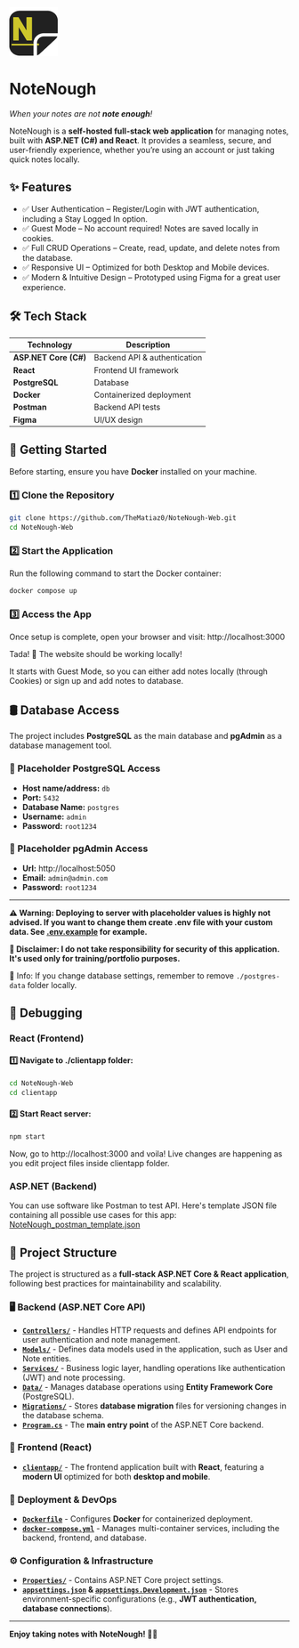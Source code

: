 ![NoteNough logo](clientapp/public/favicon.png)
# NoteNough
*When your notes are not **note enough**!*

NoteNough is a **self-hosted full-stack web application** for managing notes, built with **ASP.NET (C#) and React**. It provides a seamless, secure, and user-friendly experience, whether you’re using an account or just taking quick notes locally.

## ✨ Features
- ✅ User Authentication – Register/Login with JWT authentication, including a Stay Logged In option.
- ✅ Guest Mode – No account required! Notes are saved locally in cookies.
- ✅ Full CRUD Operations – Create, read, update, and delete notes from the database.
- ✅ Responsive UI – Optimized for both Desktop and Mobile devices.
- ✅ Modern & Intuitive Design – Prototyped using Figma for a great user experience.

## 🛠️ Tech Stack  
| Technology  | Description |  
|-------------|------------|  
| **ASP.NET Core (C#)** | Backend API & authentication |  
| **React** | Frontend UI framework |  
| **PostgreSQL** | Database |  
| **Docker** | Containerized deployment |  
| **Postman** | Backend API tests |  
| **Figma** | UI/UX design |  

## 🚀 Getting Started  
Before starting, ensure you have **Docker** installed on your machine.  

### 1️⃣ Clone the Repository  
```sh  
git clone https://github.com/TheMatiaz0/NoteNough-Web.git  
cd NoteNough-Web  
```

### 2️⃣ Start the Application
Run the following command to start the Docker container:
```sh
docker compose up
```

### 3️⃣ Access the App
Once setup is complete, open your browser and visit:
http://localhost:3000

Tada! 🎉 The website should be working locally!

It starts with Guest Mode, so you can either add notes locally (through Cookies) or sign up and add notes to database.

## 🛢️ Database Access
The project includes **PostgreSQL** as the main database and **pgAdmin** as a database management tool.

### 📌 Placeholder PostgreSQL Access
- **Host name/address:** `db`
- **Port:** `5432`
- **Database Name:** `postgres`
- **Username:** `admin`
- **Password:** `root1234`

### 📌 Placeholder pgAdmin Access
- **Url:** http://localhost:5050
- **Email:** `admin@admin.com`
- **Password:** `root1234`

---
**⚠️ Warning: Deploying to server with placeholder values is highly not advised. If you want to change them create .env file with your custom data. See [.env.example](.env.example) for example.**

**🚨 Disclaimer: I do not take responsibility for security of this application. It's used only for training/portfolio purposes.**

📌 Info: If you change database settings, remember to remove `./postgres-data` folder locally.

## 🐛 Debugging

### React (Frontend)
#### 1️⃣ Navigate to ./clientapp folder:
```sh   
cd NoteNough-Web
cd clientapp  
```
#### 2️⃣ Start React server:
```sh   
npm start
```

Now, go to http://localhost:3000 and voila! Live changes are happening as you edit project files inside clientapp folder.

### ASP.NET (Backend)
You can use software like Postman to test API. Here's template JSON file containing all possible use cases for this app: [NoteNough_postman_template.json](NoteNough_postman_template.json) 

## 📁 Project Structure  

The project is structured as a **full-stack ASP.NET Core & React application**, following best practices for maintainability and scalability.  

### 🖥️ **Backend (ASP.NET Core API)**  

- [**`Controllers/`**](Controllers/) - Handles HTTP requests and defines API endpoints for user authentication and note management.  
- [**`Models/`**](Models/) - Defines data models used in the application, such as User and Note entities.  
- [**`Services/`**](Services/) - Business logic layer, handling operations like authentication (JWT) and note processing.  
- [**`Data/`**](Data/) - Manages database operations using **Entity Framework Core** (PostgreSQL).  
- [**`Migrations/`**](Migrations/) - Stores **database migration** files for versioning changes in the database schema.  
- **[`Program.cs`](Program.cs)** - The **main entry point** of the ASP.NET Core backend.  

### 🎨 **Frontend (React)**  

- [**`clientapp/`**](clientapp/) - The frontend application built with **React**, featuring a **modern UI** optimized for both **desktop and mobile**. 

### 🐳 **Deployment & DevOps**  

- [**`Dockerfile`**](Dockerfile) - Configures **Docker** for containerized deployment.  
- [**`docker-compose.yml`**](docker-compose.yml) - Manages multi-container services, including the backend, frontend, and database.  

### ⚙️ **Configuration & Infrastructure**  

- [**`Properties/`**](Properties/) - Contains ASP.NET Core project settings.  
- **[`appsettings.json`](appsettings.json) & [`appsettings.Development.json`](appsettings.Development.json)** - Stores environment-specific configurations (e.g., **JWT authentication, database connections**).

---
**Enjoy taking notes with NoteNough! 📝🚀**

